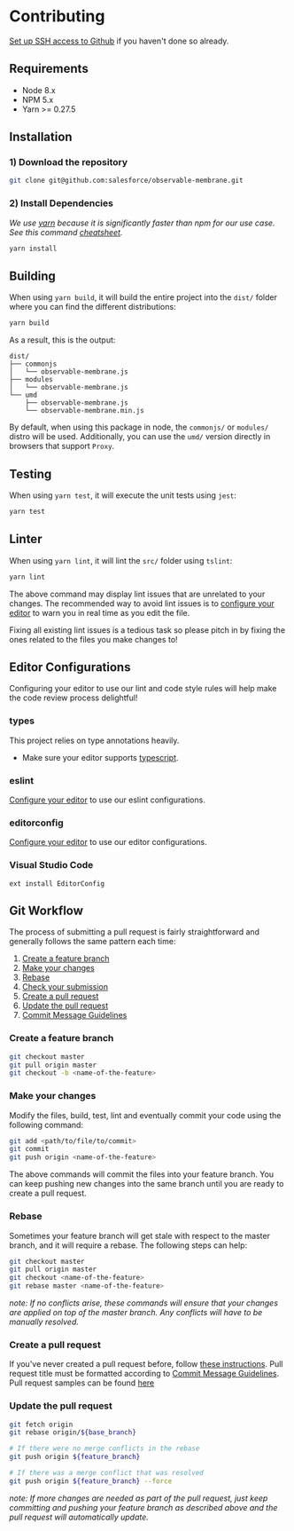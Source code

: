 # Contributing

[Set up SSH access to Github][setup-github-ssh] if you haven't done so already.

## Requirements

 * Node 8.x
 * NPM 5.x
 * Yarn >= 0.27.5

## Installation

### 1) Download the repository

```bash
git clone git@github.com:salesforce/observable-membrane.git
```

### 2) Install Dependencies

*We use [yarn](https://yarnpkg.com/) because it is significantly faster than npm for our use case. See this command [cheatsheet](https://yarnpkg.com/lang/en/docs/migrating-from-npm/).*

```bash
yarn install
```

## Building

When using `yarn build`, it will build the entire project into the `dist/` folder where you can find the different distributions:

```bash
yarn build
```

As a result, this is the output:

```
dist/
├── commonjs
│   └── observable-membrane.js
├── modules
│   └── observable-membrane.js
└── umd
    ├── observable-membrane.js
    └── observable-membrane.min.js
```

By default, when using this package in node, the `commonjs/` or `modules/` distro will be used. Additionally, you can use the `umd/` version directly in browsers that support `Proxy`.

## Testing

When using `yarn test`, it will execute the unit tests using `jest`:

```bash
yarn test
```

## Linter

When using `yarn lint`, it will lint the `src/` folder using `tslint`:

```bash
yarn lint
```

The above command may display lint issues that are unrelated to your changes.
The recommended way to avoid lint issues is to [configure your
editor][eslint-integrations] to warn you in real time as you edit the file.

Fixing all existing lint issues is a tedious task so please pitch in by fixing
the ones related to the files you make changes to!

## Editor Configurations

Configuring your editor to use our lint and code style rules will help make the
code review process delightful!

### types

This project relies on type annotations heavily.

* Make sure your editor supports [typescript](https://www.typescriptlang.org/).

### eslint

[Configure your editor][eslint-integrations] to use our eslint configurations.

### editorconfig

[Configure your editor][editorconfig-plugins] to use our editor configurations.

### Visual Studio Code

```
ext install EditorConfig
```

## Git Workflow

The process of submitting a pull request is fairly straightforward and
generally follows the same pattern each time:

1. [Create a feature branch](#create-a-feature-branch)
1. [Make your changes](#make-your-changes)
1. [Rebase](#rebase)
1. [Check your submission](#check-your-submission)
1. [Create a pull request](#create-a-pull-request)
1. [Update the pull request](#update-the-pull-request)
1. [Commit Message Guidelines](#commit)

### Create a feature branch

```bash
git checkout master
git pull origin master
git checkout -b <name-of-the-feature>
```

### Make your changes

Modify the files, build, test, lint and eventually commit your code using the following command:

```bash
git add <path/to/file/to/commit>
git commit
git push origin <name-of-the-feature>
```

The above commands will commit the files into your feature branch. You can keep
pushing new changes into the same branch until you are ready to create a pull
request.

### Rebase

Sometimes your feature branch will get stale with respect to the master branch,
and it will require a rebase. The following steps can help:

```bash
git checkout master
git pull origin master
git checkout <name-of-the-feature>
git rebase master <name-of-the-feature>
```

_note: If no conflicts arise, these commands will ensure that your changes are applied on top of the master branch. Any conflicts will have to be manually resolved._

### Create a pull request

If you've never created a pull request before, follow [these
instructions][creating-a-pull-request].
Pull request title must be formatted according to [Commit Message Guidelines](#commit).
Pull request samples can be found [here](https://github.com/salesforce/observable-membrane/pulls)

### Update the pull request

```sh
git fetch origin
git rebase origin/${base_branch}

# If there were no merge conflicts in the rebase
git push origin ${feature_branch}

# If there was a merge conflict that was resolved
git push origin ${feature_branch} --force
```

_note: If more changes are needed as part of the pull request, just keep committing and pushing your feature branch as described above and the pull request will automatically update._

[setup-github-ssh]: https://help.github.com/articles/generating-a-new-ssh-key-and-adding-it-to-the-ssh-agent/
[creating-a-pull-request]: https://help.github.com/articles/creating-a-pull-request/
[eslint-integrations]: http://eslint.org/docs/user-guide/integrations
[editorconfig-plugins]: http://editorconfig.org/#download
